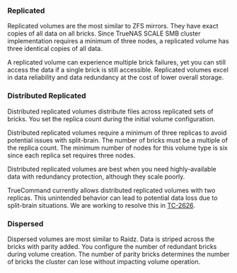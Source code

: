 ### Replicated

Replicated volumes are the most similar to ZFS mirrors. They have exact copies of all data on all bricks. Since TrueNAS SCALE SMB cluster implementation requires a minimum of three nodes, a replicated volume has three identical copies of all data. 

A replicated volume can experience multiple brick failures, yet you can still access the data if a single brick is still accessible. Replicated volumes excel in data reliability and data redundancy at the cost of lower overall storage.

### Distributed Replicated

Distributed replicated volumes distribute files across replicated sets of bricks. You set the replica count during the initial volume configuration. 

Distributed replicated volumes require a minimum of three replicas to avoid potential issues with split-brain. The number of bricks must be a multiple of the replica count. The minimum number of nodes for this volume type is six since each replica set requires three nodes.

Distributed replicated volumes are best when you need highly-available data with redundancy protection, although they scale poorly. 

TrueCommand currently allows distributed replicated volumes with two replicas. This unintended behavior can lead to potential data loss due to split-brain situations. We are working to resolve this in [TC-2626](https://ixsystems.atlassian.net/browse/TC-2626).

### Dispersed

Dispersed volumes are most similar to Raidz. Data is striped across the bricks with parity added. You configure the number of redundant bricks during volume creation. The number of parity bricks determines the number of bricks the cluster can lose without impacting volume operation.